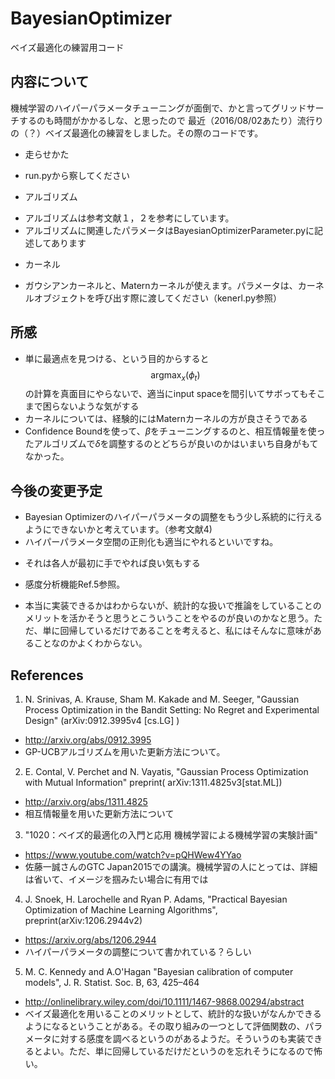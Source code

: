 # BayesianOptimizer
ベイズ最適化の練習用コード

## 内容について
機械学習のハイパーパラメータチューニングが面倒で、かと言ってグリッドサーチするのも時間がかかるしな、と思ったので
最近（2016/08/02あたり）流行りの（？）ベイズ最適化の練習をしました。その際のコードです。

* 走らせかた
 - run.pyから察してください
 
* アルゴリズム
 - アルゴリズムは参考文献１，２を参考にしています。
 - アルゴリズムに関連したパラメータはBayesianOptimizerParameter.pyに記述してあります
 
* カーネル
 - ガウシアンカーネルと、Maternカーネルが使えます。パラメータは、カーネルオブジェクトを呼び出す際に渡してください（kenerl.py参照）

## 所感
* 単に最適点を見つける、という目的からすると$$ \mathrm{arg}\max_{x}\left(\phi_t \right) $$の計算を真面目にやらないで、適当にinput spaceを間引いてサボってもそこまで困らないような気がする
* カーネルについては、経験的にはMaternカーネルの方が良さそうである
* Confidence Boundを使って、$\beta$をチューニングするのと、相互情報量を使ったアルゴリズムで$\delta$を調整するのとどちらが良いのかはいまいち自身がもてなかった。

## 今後の変更予定
* Bayesian Optimizerのハイパーパラメータの調整をもう少し系統的に行えるようにできないかと考えています。（参考文献4)
* ハイパーパラメータ空間の正則化も適当にやれるといいですね。
 - それは各人が最初に手でやれば良い気もする
* 感度分析機能Ref.5参照。
 - 本当に実装できるかはわからないが、統計的な扱いで推論をしていることのメリットを活かそうと思うとこういうことをやるのが良いのかなと思う。ただ、単に回帰しているだけであることを考えると、私にはそんなに意味があることなのかよくわからない。

## References
1. N. Srinivas, A. Krause, Sham M. Kakade and M. Seeger, "Gaussian Process Optimization in the Bandit Setting: No Regret and Experimental Design" (arXiv:0912.3995v4 [cs.LG] )
 - http://arxiv.org/abs/0912.3995
 - GP-UCBアルゴリズムを用いた更新方法について。
2. E. Contal, V. Perchet and N. Vayatis, "Gaussian Process Optimization with Mutual Information" preprint( arXiv:1311.4825v3[stat.ML])
 - http://arxiv.org/abs/1311.4825
 - 相互情報量を用いた更新方法について
3. "1020：ベイズ的最適化の入門と応用 機械学習による機械学習の実験計画" 
 - https://www.youtube.com/watch?v=pQHWew4YYao
 - 佐藤一誠さんのGTC Japan2015での講演。機械学習の人にとっては、詳細は省いて、イメージを掴みたい場合に有用では
4. J. Snoek, H. Larochelle and Ryan P. Adams, "Practical Bayesian Optimization of Machine Learning Algorithms", preprint(arXiv:1206.2944v2) 
 - https://arxiv.org/abs/1206.2944
 - ハイパーパラメータの調整について書かれている？らしい
5. M. C. Kennedy and A.O'Hagan "Bayesian calibration of computer models", J. R. Statist. Soc. B, 63, 425–464
 - http://onlinelibrary.wiley.com/doi/10.1111/1467-9868.00294/abstract
 - ベイズ最適化を用いることのメリットとして、統計的な扱いがなんかできるようになるということがある。その取り組みの一つとして評価関数の、パラメータに対する感度を調べるというのがあるようだ。そういうのも実装できるとよい。ただ、単に回帰しているだけだというのを忘れそうになるので怖い。

